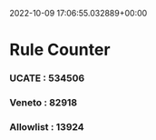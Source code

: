 2022-10-09 17:06:55.032889+00:00
# Rule Counter 
 ### UCATE : 534506

 ### Veneto : 82918

 ### Allowlist : 13924